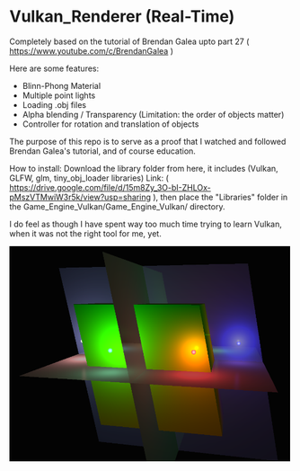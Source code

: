# Vulkan_Renderer (Real-Time)

Completely based on the tutorial of Brendan Galea upto part 27 ( https://www.youtube.com/c/BrendanGalea )

Here are some features:
  - Blinn-Phong Material
  - Multiple point lights
  - Loading .obj files
  - Alpha blending / Transparency (Limitation: the order of objects matter)
  - Controller for rotation and translation of objects

The purpose of this repo is to serve as a proof that I watched and followed Brendan Galea's tutorial, and of course education.

How to install: 
Download the library folder from here, it includes (Vulkan, GLFW, glm, tiny_obj_loader libraries) Link: ( https://drive.google.com/file/d/15m8Zy_3O-bI-ZHLOx-pMszVTMwiW3r5k/view?usp=sharing ), then place the "Libraries" folder in the Game_Engine_Vulkan/Game_Engine_Vulkan/ directory.

I do feel as though I have spent way too much time trying to learn Vulkan, when it was not the right tool for me, yet.

<div class="row">
  <img src="Capture10.PNG?raw=true" width="500">
</div>
